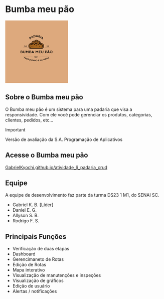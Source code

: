 # Bumba meu pão
<img src="assets/logos/Logo.png" alt="Logotipo do Bumba meu pão" width="200"/>

## Sobre o Bumba meu pão
O Bumba meu pão é um sistema para uma padaria que visa a responsividade. Com ele você pode gerenciar os produtos, categorias, clientes, pedidos, etc...
> [!IMPORTANT]
> Versão de avaliação da S.A. Programação de Aplicativos
## Acesse o Bumba meu pão
[GabrielKyochi.github.io/atividade_6_padaria_crud](https://github.com/GabrielKyochi/atividade_6_padaria_crud)
## Equipe
A equipe de desenvolvimento faz parte da turma DS23 1 M1, do SENAI SC.
- Gabriel K. B. [Líder]
- Daniel E. G.
- Allyson S. B. 
- Rodrigo F. S.
## Principais Funções
- Verificação de duas etapas
- Dashboard
- Gerencimaneto de Rotas
- Edição de Rotas
- Mapa interativo
- Visualização de manutenções e inspeções
- Visualização de gráficos
- Edição de usuário
- Alertas / notificações